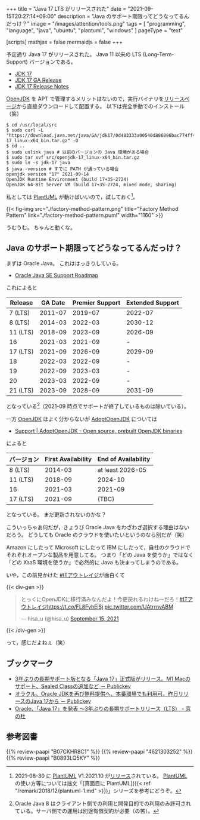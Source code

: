 +++
title = "Java 17 LTS がリリースされた"
date =  "2021-09-15T20:27:14+09:00"
description = "Java のサポート期限ってどうなってるんだっけ？"
image = "/images/attention/tools.png"
tags  = [ "programming", "language", "java", "ubuntu", "plantuml", "windows" ]
pageType = "text"

[scripts]
  mathjax = false
  mermaidjs = false
+++

予定通り Java 17 がリリースされた。
Java 11 以来の LTS (Long-Term-Support) バージョンである。

- [JDK 17](https://openjdk.java.net/projects/jdk/17/)
- [JDK 17 GA Release](https://jdk.java.net/17/)
- [JDK 17 Release Notes](https://jdk.java.net/17/release-notes)

[OpenJDK] を APT で管理するメリットはないので，実行バイナリを[リリースページ](https://jdk.java.net/17/)から直接ダウンロードして配置する。
以下は完全手動でのインストール（笑）

```text
$ cd /usr/local/src
$ sudo curl -L "https://download.java.net/java/GA/jdk17/0d483333a00540d886896bac774ff48b/35/GPL/openjdk-17_linux-x64_bin.tar.gz" -O
$ cd ..
$ sudo unlink java # 以前のバージョンの Java 環境がある場合
$ sudo tar xvf src/openjdk-17_linux-x64_bin.tar.gz
$ sudo ln -s jdk-17 java
$ java -version # すでに PATH が通っている場合
openjdk version "17" 2021-09-14
OpenJDK Runtime Environment (build 17+35-2724)
OpenJDK 64-Bit Server VM (build 17+35-2724, mixed mode, sharing)
```

私としては [PlantUML] が動けばいいので，試しておく[^puml1]。

[^puml1]: 2021-08-30 に [PlantUML] V1.2021.10 が[リリース](http://plantuml.com/changes)されている。 [PlantUML] の使い方等については拙文「[真面目に PlantUML]({{< ref "/remark/2018/12/plantuml-1.md" >}})」シリーズを参考にどうぞ。

{{< fig-img src="./factory-method-pattern.png" title="Factory Method Pattern" link="./factory-method-pattern.puml" width="1160" >}}

うむうむ。
ちゃんと動くな。

## Java のサポート期限ってどうなってるんだっけ？

まずは Oracle Java。
これははっきりしている。

- [Oracle Java SE Support Roadmap](https://www.oracle.com/java/technologies/java-se-support-roadmap.html)

これによると

| Release  | GA Date | Premier Support | Extended Support |
| -------- | ------- | --------------- | ---------------- |
| 7 (LTS)  | 2011-07 | 2019-07         | 2022-07          |
| 8 (LTS)  | 2014-03 | 2022-03         | 2030-12          |
| 11 (LTS) | 2018-09 | 2023-09         | 2026-09          |
| 16       | 2021-03 | 2021-09         | -                |
| 17 (LTS) | 2021-09 | 2026-09         | 2029-09          |
| 18       | 2022-03 | 2022-09         | -                |
| 19       | 2022-09 | 2023-03         | -                |
| 20       | 2023-03 | 2022-09         | -                |
| 21 (LTS) | 2023-09 | 2028-09         | 2031-09          |

となっている[^java8]（2021-09 時点でサポートが終了しているものは除いている）。

[^java8]: Oracle Java 8 はクライアント側での利用と開発目的での利用のみ許可されている。サーバ側での運用は別途有償契約が必要（の筈）。

一方 [OpenJDK] はよく分からないが [AdoptOpenJDK] については

- [Support | AdoptOpenJDK - Open source, prebuilt OpenJDK binaries](https://adoptopenjdk.net/support.html)

によると

| バージョン | First Availability | End of Availability |
| ---------- | ------------------ | ------------------- |
| 8 (LTS)    | 2014-03            | at least 2026-05    |
| 11 (LTS)   | 2018-09            | 2024-10             |
| 16         | 2021-03            | 2021-09             |
| 17 (LTS)   | 2021-09            | (TBC)               |

となっている。
まだ更新されないのかな？

こういっちゃあ何だが，きょうび Oracle Java をわざわざ選択する理由はないだろう。
どうしても Oracle のクラウドを使いたいというのなら別だが（笑）

Amazon にしたって Microsoft にしたって IBM にしたって，自社のクラウドでそれぞれオープンな製品を用意してる。
つまり「どの Java を使うか」ではなく「どの XaaS 環境を使うか」で必然的に Java も決まってしまうのである。

いや，この前見かけた [#ITアウトレイジ](https://twitter.com/hashtag/IT%E3%82%A2%E3%82%A6%E3%83%88%E3%83%AC%E3%82%A4%E3%82%B8)が面白くて

{{< div-gen >}}
<blockquote class="twitter-tweet"><p lang="ja" dir="ltr">とっくにOpenJDKに移行済みなんだよ！今更戻れるわけねーだろ！<a href="https://twitter.com/hashtag/IT%E3%82%A2%E3%82%A6%E3%83%88%E3%83%AC%E3%82%A4%E3%82%B8?src=hash&amp;ref_src=twsrc%5Etfw">#ITアウトレイジ</a><a href="https://t.co/FL8FyhEjSj">https://t.co/FL8FyhEjSj</a> <a href="https://t.co/UAtrrnvABM">pic.twitter.com/UAtrrnvABM</a></p>&mdash; hisa_u (@hisa_u) <a href="https://twitter.com/hisa_u/status/1438057120302190595?ref_src=twsrc%5Etfw">September 15, 2021</a></blockquote>
{{< /div-gen >}}

って，感じだよねぇ（笑）

## ブックマーク

- [3年ぶりの長期サポート版となる「Java 17」正式版がリリース。M1 Macのサポート、Sealed Classの追加など － Publickey](https://www.publickey1.jp/blog/21/3java_17m1_macseald_class.html)
- [オラクル、Oracle JDKを再び無料提供へ、本番環境でも利用可。昨日リリースのJava 17から － Publickey](https://www.publickey1.jp/blog/21/oracle_jdkjava_17.html)
- [Oracle、「Java 17」を発表 ～3年ぶりの長期サポートリリース（LTS） - 窓の杜](https://forest.watch.impress.co.jp/docs/news/1351146.html)

[OpenJDK]: http://openjdk.java.net/
[AdoptOpenJDK]: https://adoptopenjdk.net/ "AdoptOpenJDK - Open source, prebuilt OpenJDK binaries"
[Ubuntu]: https://www.ubuntu.com/ "The leading operating system for PCs, IoT devices, servers and the cloud | Ubuntu"
[PlantUML]: http://plantuml.com/ "Open-source tool that uses simple textual descriptions to draw UML diagrams."

## 参考図書

{{% review-paapi "B07CKHR8C1" %}} <!-- Spring Data JPAプログラミング入門 -->
{{% review-paapi "4621303252" %}} <!-- Effective Java 第3版 -->
{{% review-paapi "B0893LQ5KY" %}} <!-- Spring Boot 2 入門 -->
